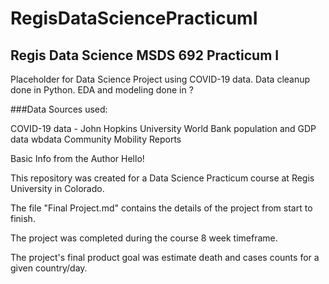 # RegisDataSciencePracticumI
## Regis Data Science MSDS 692 Practicum I

Placeholder for Data Science Project using COVID-19 data. Data cleanup done in Python. EDA and modeling done in ?

###Data Sources used:

COVID-19 data - John Hopkins University
World Bank population and GDP data wbdata
Community Mobility Reports

Basic Info from the Author
Hello!

This repository was created for a Data Science Practicum course at Regis University in Colorado. 

The file "Final Project.md" contains the details of the project from start to finish. 

The project was completed during the course 8 week timeframe.

The project's final product goal was estimate death and cases counts for a given country/day.
